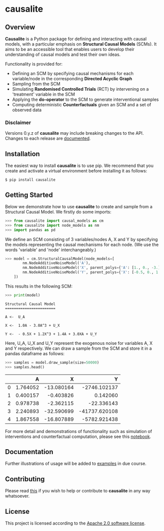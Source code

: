 # causalite
## Overview
**Causalite** is a Python package for 
defining and interacting with causal models, with a particular emphasis on 
**Structural Causal Models** (SCMs). It aims to be an accessible tool that enables users to develop their understanding of
causal models and test their own ideas.

Functionality is provided for:
* Defining an SCM by specifying causal mechanisms for each variable/node in the
corresponding **Directed Acyclic Graph**
* Sampling from the SCM
* Simulating **Randomised Controlled Trials** (RCT) by intervening on a 'treatment' variable
in the SCM
* Applying the **do-operator** to the SCM to generate interventional samples
* Computing deterministic **Counterfactuals** given an SCM and a set of observed data

### Disclaimer
Versions 0.y.z of **causalite** may include breaking changes to the API. Changes to each release are [documented](https://github.com/awrao/causalite/blob/main/CHANGELOG.md).

## Installation
The easiest way to install **causalite** is to use pip. We recommend that you create and activate a virtual environment before
installing it as follows:

    $ pip install causalite

## Getting Started
Below we demonstrate how to use **causalite** to create and sample from a Structural Causal Model.
We firstly do some imports:
```python
>>> from causalite import causal_models as cm
>>> from causalite import node_models as nm
>>> import pandas as pd
```

We define an SCM consisting of 3 variables/nodes A, X and Y by specifying
the models representing the causal mechanisms for each node. (We use the words
'variable' and 'node' interchangeably.) 
```python
>>> model = cm.StructuralCausalModel(node_models=[
        nm.NodeAdditiveNoiseModel('A'),
        nm.NodeAdditiveNoiseModel('X', parent_polys={'A': [1., 0., -3.]}),
        nm.NodeAdditiveNoiseModel('Y', parent_polys={'X': [-0.5, 0., 1.2], 'A': [1.4], 'XA': [3.]})
    ])
```

This results in the following SCM:
```python
>>> print(model)
```
    Structural Causal Model
    =======================

    A <-  U_A

    X <-  1.0A - 3.0A^3 + U_X

    Y <-  - 0.5X + 1.2X^3 + 1.4A + 3.0XA + U_Y

Here, U_A, U_X and U_Y represent the exogenous noise for variables A, X and Y respectively. We can draw a 
sample from the SCM and store it in a pandas dataframe as follows:
```python
>>> samples = model.draw_sample(size=50000)
>>> samples.head()
```    


|    |        A |          X |             Y |
|:---|---------:|-----------:|--------------:|
|0 | 1.764052 | -13.080164 |  -2746.102137 |
|1 | 0.400157 |  -0.403826 |      0.142060 |
|2 | 0.978738 |  -2.362115 |    -22.336143 |
|3 | 2.240893 | -32.590699 | -41737.620108 |
|4 | 1.867558 | -16.807889 |  -5782.921438 | 

For more detail and demonstrations of functionality such as simulation of interventions and counterfactual computation, please see
this [notebook](https://github.com/awrao/causalite/blob/main/examples/GettingStarted.ipynb).

## Documentation
Further illustrations of usage will be added to [examples](https://github.com/awrao/causalite/tree/main/examples) in due course.

## Contributing
Please read [this](https://github.com/awrao/causalite/blob/main/CONTRIBUTING.md) if you wish to help or contribute to **causalite** in any way whatsoever.

## License
This project is licensed according to the [Apache 2.0 software license](https://github.com/awrao/causalite/blob/main/LICENSE).
